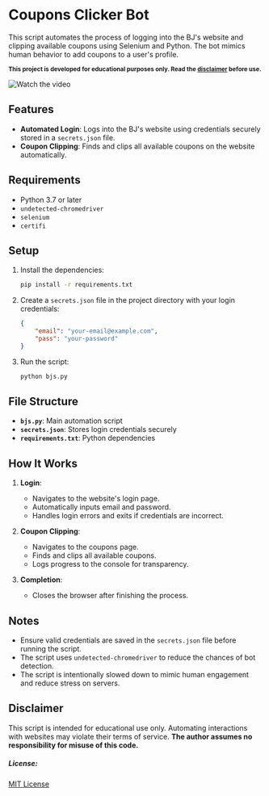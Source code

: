 
# Coupons Clicker Bot

This script automates the process of logging into the BJ's website and clipping available coupons using Selenium and Python. The bot mimics human behavior to add coupons to a user's profile.

<sub> **This project is developed for educational purposes only. Read the [disclaimer](#disclaimer) before use.** </sub>

![Watch the video](/media/CouponBot.gif)

## Features

- **Automated Login**: Logs into the BJ's website using credentials securely stored in a `secrets.json` file.
- **Coupon Clipping**: Finds and clips all available coupons on the website automatically.

## Requirements

- Python 3.7 or later
- `undetected-chromedriver`
- `selenium`
- `certifi`

## Setup

1. Install the dependencies:
   ```bash
   pip install -r requirements.txt
   ```

2. Create a `secrets.json` file in the project directory with your login credentials:
   ```json
   {
       "email": "your-email@example.com",
       "pass": "your-password"
   }
   ```

3. Run the script:
   ```bash
   python bjs.py
   ```

## File Structure

- **`bjs.py`**: Main automation script
- **`secrets.json`**: Stores login credentials securely
- **`requirements.txt`**: Python dependencies

## How It Works

1. **Login**:
   - Navigates to the website's login page.
   - Automatically inputs email and password.
   - Handles login errors and exits if credentials are incorrect.

2. **Coupon Clipping**:
   - Navigates to the coupons page.
   - Finds and clips all available coupons.
   - Logs progress to the console for transparency.

3. **Completion**:
   - Closes the browser after finishing the process.

## Notes

- Ensure valid credentials are saved in the `secrets.json` file before running the script.
- The script uses `undetected-chromedriver` to reduce the chances of bot detection.
- The script is intentionally slowed down to mimic human engagement and reduce stress on servers.

## Disclaimer

This script is intended for educational use only. Automating interactions with websites may violate their terms of service. **The author assumes no responsibility for misuse of this code.**



##### License: 

[MIT License](LICENSE)
